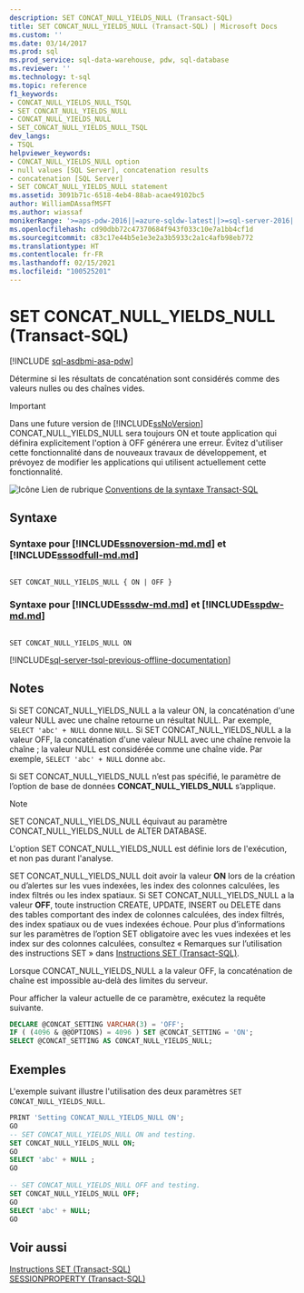 ```yaml
---
description: SET CONCAT_NULL_YIELDS_NULL (Transact-SQL)
title: SET CONCAT_NULL_YIELDS_NULL (Transact-SQL) | Microsoft Docs
ms.custom: ''
ms.date: 03/14/2017
ms.prod: sql
ms.prod_service: sql-data-warehouse, pdw, sql-database
ms.reviewer: ''
ms.technology: t-sql
ms.topic: reference
f1_keywords:
- CONCAT_NULL_YIELDS_NULL_TSQL
- SET CONCAT_NULL_YIELDS_NULL
- CONCAT_NULL_YIELDS_NULL
- SET_CONCAT_NULL_YIELDS_NULL_TSQL
dev_langs:
- TSQL
helpviewer_keywords:
- CONCAT_NULL_YIELDS_NULL option
- null values [SQL Server], concatenation results
- concatenation [SQL Server]
- SET CONCAT_NULL_YIELDS_NULL statement
ms.assetid: 3091b71c-6518-4eb4-88ab-acae49102bc5
author: WilliamDAssafMSFT
ms.author: wiassaf
monikerRange: '>=aps-pdw-2016||=azure-sqldw-latest||>=sql-server-2016||>=sql-server-linux-2017||=azuresqldb-mi-current'
ms.openlocfilehash: cd90dbb72c47370684f943f033c10e7a1bb4cf1d
ms.sourcegitcommit: c83c17e44b5e1e3e2a3b5933c2a1c4afb98eb772
ms.translationtype: HT
ms.contentlocale: fr-FR
ms.lasthandoff: 02/15/2021
ms.locfileid: "100525201"
---
```

# <a name="set-concat_null_yields_null-transact-sql"></a>SET CONCAT_NULL_YIELDS_NULL (Transact-SQL)
[!INCLUDE [sql-asdbmi-asa-pdw](../../includes/applies-to-version/sql-asdbmi-asa-pdw.md)]

  Détermine si les résultats de concaténation sont considérés comme des valeurs nulles ou des chaînes vides.  
  
> [!IMPORTANT]  
>  Dans une future version de [!INCLUDE[ssNoVersion](../../includes/ssnoversion-md.md)] CONCAT_NULL_YIELDS_NULL sera toujours ON et toute application qui définira explicitement l'option à OFF générera une erreur. Évitez d'utiliser cette fonctionnalité dans de nouveaux travaux de développement, et prévoyez de modifier les applications qui utilisent actuellement cette fonctionnalité.  
  
 ![Icône Lien de rubrique](../../database-engine/configure-windows/media/topic-link.gif "Icône du lien de rubrique") [Conventions de la syntaxe Transact-SQL](../../t-sql/language-elements/transact-sql-syntax-conventions-transact-sql.md)  
  
## <a name="syntax"></a>Syntaxe

### <a name="syntax-for-ssnoversion-mdmd-and-sssodfull-mdmd"></a>Syntaxe pour [!INCLUDE[ssnoversion-md.md](../../includes/ssnoversion-md.md)] et [!INCLUDE[sssodfull-md.md](../../includes/sssodfull-md.md)]

```syntaxsql
    
SET CONCAT_NULL_YIELDS_NULL { ON | OFF }   
```  

### <a name="syntax-for-sssdw-mdmd-and-sspdw-mdmd"></a>Syntaxe pour [!INCLUDE[sssdw-md.md](../../includes/sssdw-md.md)] et [!INCLUDE[sspdw-md.md](../../includes/sspdw-md.md)]

```syntaxsql
  
SET CONCAT_NULL_YIELDS_NULL ON    
```  
  
[!INCLUDE[sql-server-tsql-previous-offline-documentation](../../includes/sql-server-tsql-previous-offline-documentation.md)]

## <a name="remarks"></a>Notes
 Si SET CONCAT_NULL_YIELDS_NULL a la valeur ON, la concaténation d'une valeur NULL avec une chaîne retourne un résultat NULL. Par exemple, `SELECT 'abc' + NULL` donne `NULL`. Si SET CONCAT_NULL_YIELDS_NULL a la valeur OFF, la concaténation d'une valeur NULL avec une chaîne renvoie la chaîne ; la valeur NULL est considérée comme une chaîne vide. Par exemple, `SELECT 'abc' + NULL` donne `abc`.  
  
 Si SET CONCAT_NULL_YIELDS_NULL n’est pas spécifié, le paramètre de l’option de base de données **CONCAT_NULL_YIELDS_NULL** s’applique.  
  
> [!NOTE]  
>  SET CONCAT_NULL_YIELDS_NULL équivaut au paramètre CONCAT_NULL_YIELDS_NULL de ALTER DATABASE.  
  
 L'option SET CONCAT_NULL_YIELDS_NULL est définie lors de l'exécution, et non pas durant l'analyse.  

SET CONCAT_NULL_YIELDS_NULL doit avoir la valeur **ON** lors de la création ou d’alertes sur les vues indexées, les index des colonnes calculées, les index filtrés ou les index spatiaux. Si SET CONCAT_NULL_YIELDS_NULL a la valeur **OFF**, toute instruction CREATE, UPDATE, INSERT ou DELETE dans des tables comportant des index de colonnes calculées, des index filtrés, des index spatiaux ou de vues indexées échoue. Pour plus d’informations sur les paramètres de l’option SET obligatoire avec les vues indexées et les index sur des colonnes calculées, consultez « Remarques sur l’utilisation des instructions SET » dans [Instructions SET &#40;Transact-SQL&#41;](../../t-sql/statements/set-statements-transact-sql.md).
  
 Lorsque CONCAT_NULL_YIELDS_NULL a la valeur OFF, la concaténation de chaîne est impossible au-delà des limites du serveur.  
  
 Pour afficher la valeur actuelle de ce paramètre, exécutez la requête suivante.  
  
```sql
DECLARE @CONCAT_SETTING VARCHAR(3) = 'OFF';  
IF ( (4096 & @@OPTIONS) = 4096 ) SET @CONCAT_SETTING = 'ON';  
SELECT @CONCAT_SETTING AS CONCAT_NULL_YIELDS_NULL; 
```  
  
## <a name="examples"></a>Exemples  
 L'exemple suivant illustre l'utilisation des deux paramètres `SET CONCAT_NULL_YIELDS_NULL`.  
  
```sql
PRINT 'Setting CONCAT_NULL_YIELDS_NULL ON';  
GO  
-- SET CONCAT_NULL_YIELDS_NULL ON and testing.  
SET CONCAT_NULL_YIELDS_NULL ON;  
GO  
SELECT 'abc' + NULL ;  
GO  
  
-- SET CONCAT_NULL_YIELDS_NULL OFF and testing.  
SET CONCAT_NULL_YIELDS_NULL OFF;  
GO  
SELECT 'abc' + NULL;   
GO  
```  
  
## <a name="see-also"></a>Voir aussi  
 [Instructions SET &#40;Transact-SQL&#41;](../../t-sql/statements/set-statements-transact-sql.md)   
 [SESSIONPROPERTY &#40;Transact-SQL&#41;](../../t-sql/functions/sessionproperty-transact-sql.md)  
  
  
